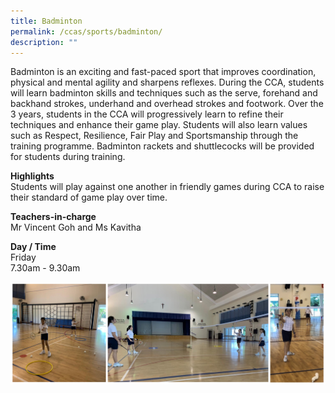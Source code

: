 ```yaml
---
title: Badminton
permalink: /ccas/sports/badminton/
description: ""
---
```

<p>Badminton is an exciting and fast-paced sport that improves coordination, physical and mental agility and sharpens reflexes. During the CCA, students will learn badminton skills and techniques such as the serve, forehand and backhand strokes, underhand and overhead strokes and footwork. Over the 3 years, students in the CCA will progressively learn to refine their techniques and enhance their game play. Students will also learn values such as Respect, Resilience, Fair Play and Sportsmanship through the training programme. Badminton rackets and shuttlecocks will be provided for students during training.&nbsp;</p>
<p><strong>Highlights<br></strong>Students will play against one another in friendly games during CCA to raise their standard of game play over time.</p>
<p><strong>Teachers-in-charge<br></strong>Mr Vincent Goh and Ms Kavitha</p>
<p><strong>Day / Time<br></strong>Friday<br>7.30am - 9.30am&nbsp;</p>
<img src="/images/badmin.png">